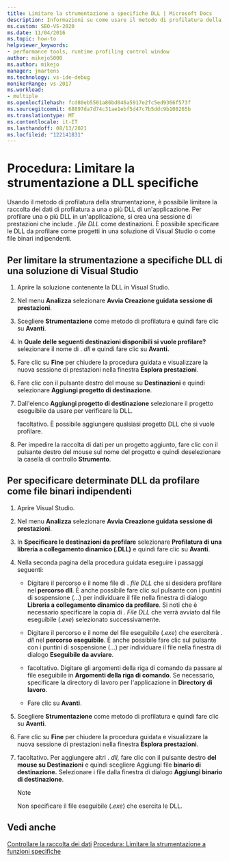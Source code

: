 ```yaml
---
title: Limitare la strumentazione a specifiche DLL | Microsoft Docs
description: Informazioni su come usare il metodo di profilatura della strumentazione per limitare la raccolta di dati di profilatura a una o più DLL in un'applicazione.
ms.custom: SEO-VS-2020
ms.date: 11/04/2016
ms.topic: how-to
helpviewer_keywords:
- performance tools, runtime profiling control window
author: mikejo5000
ms.author: mikejo
manager: jmartens
ms.technology: vs-ide-debug
monikerRange: vs-2017
ms.workload:
- multiple
ms.openlocfilehash: fcd80eb5501a86bd046a5917e2fc5ed9366f573f
ms.sourcegitcommit: 68897da7d74c31ae1ebf5d47c7b5ddc9b108265b
ms.translationtype: MT
ms.contentlocale: it-IT
ms.lasthandoff: 08/13/2021
ms.locfileid: "122141831"
---
```

# <a name="how-to-limit-instrumentation-to-specific-dlls"></a>Procedura: Limitare la strumentazione a DLL specifiche

Usando il metodo di profilatura della strumentazione, è possibile limitare la raccolta dei dati di profilatura a una o più DLL di un'applicazione. Per profilare una o più DLL in un'applicazione, si crea una sessione di prestazioni che include . *file DLL* come destinazioni. È possibile specificare le DLL da profilare come progetti in una soluzione di Visual Studio o come file binari indipendenti.

## <a name="to-limit-instrumentation-to-specific-dlls-in-a-visual-studio-solution"></a>Per limitare la strumentazione a specifiche DLL di una soluzione di Visual Studio

1. Aprire la soluzione contenente la DLL in Visual Studio.

2. Nel menu **Analizza** selezionare **Avvia Creazione guidata sessione di prestazioni**.

3. Scegliere **Strumentazione** come metodo di profilatura e quindi fare clic su **Avanti**.

4. In **Quale delle seguenti destinazioni disponibili si vuole profilare?** selezionare il nome di . *dll* e quindi fare clic su **Avanti.**

5. Fare clic su **Fine** per chiudere la procedura guidata e visualizzare la nuova sessione di prestazioni nella finestra **Esplora prestazioni**.

6. Fare clic con il pulsante destro del mouse su **Destinazioni** e quindi selezionare **Aggiungi progetto di destinazione**.

7. Dall'elenco **Aggiungi progetto di destinazione** selezionare il progetto eseguibile da usare per verificare la DLL.

     facoltativo. È possibile aggiungere qualsiasi progetto DLL che si vuole profilare.

8. Per impedire la raccolta di dati per un progetto aggiunto, fare clic con il pulsante destro del mouse sul nome del progetto e quindi deselezionare la casella di controllo **Strumento**.

## <a name="to-specify-specific-dlls-to-profile-as-independent-binaries"></a>Per specificare determinate DLL da profilare come file binari indipendenti

1. Aprire Visual Studio.

2. Nel menu **Analizza** selezionare **Avvia Creazione guidata sessione di prestazioni**.

3. In **Specificare le destinazioni da profilare** selezionare **Profilatura di una libreria a collegamento dinamico (.DLL)** e quindi fare clic su **Avanti**.

4. Nella seconda pagina della procedura guidata eseguire i passaggi seguenti:

    - Digitare il percorso e il nome file di . *file DLL* che si desidera profilare nel **percorso dll**. È anche possibile fare clic sul pulsante con i puntini di sospensione (...) per individuare il file nella finestra di dialogo **Libreria a collegamento dinamico da profilare**. Si noti che è necessario specificare la copia di . *File DLL* che verrà avviato dal file eseguibile (.*exe*) selezionato successivamente.

    - Digitare il percorso e il nome del file eseguibile (.*exe*) che eserciterà . *dll* nel **percorso eseguibile**. È anche possibile fare clic sul pulsante con i puntini di sospensione (...) per individuare il file nella finestra di dialogo **Eseguibile da avviare**.

    - facoltativo. Digitare gli argomenti della riga di comando da passare al file eseguibile in **Argomenti della riga di comando**. Se necessario, specificare la directory di lavoro per l'applicazione in **Directory di lavoro**.

    - Fare clic su **Avanti**.

5. Scegliere **Strumentazione** come metodo di profilatura e quindi fare clic su **Avanti**.

6. Fare clic su **Fine** per chiudere la procedura guidata e visualizzare la nuova sessione di prestazioni nella finestra **Esplora prestazioni**.

7. facoltativo. Per aggiungere altri . *dll,* fare clic con il pulsante destro **del mouse su Destinazioni** e quindi scegliere Aggiungi file **binario di destinazione.** Selezionare i file dalla finestra di dialogo **Aggiungi binario di destinazione**.

    > [!NOTE]
    > Non specificare il file eseguibile (.*exe*) che esercita le DLL.

## <a name="see-also"></a>Vedi anche

[Controllare la raccolta dei dati](../profiling/controlling-data-collection.md) 
 [Procedura: Limitare la strumentazione a funzioni specifiche](../profiling/how-to-limit-instrumentation-to-specific-functions.md)
